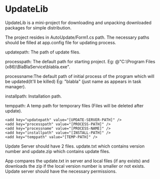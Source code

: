 # UpdateLib
UpdateLib is a mini-project for downloading and unpacking downloaded packages for simple distribution. 

The project resides in AutoUpdate/Form1.cs path. The necessary paths should be filled at app.config file for updating process.

updatepath: The path of update files.

processpath: The default path for starting project. Eg: @"C:\Program Files (x86)\BlaBlaService\blabla.exe".

processname:The default path of initial process of the program which will be updated(It'll be killed) Eg: "blabla" (just name as appears in task manager).

installpath: Installation path.

temppath: A temp path for temporary files (Files will be deleted after update).

```
<add key="updatepath" value="[UPDATE-SERVER-PATH]" />
<add key="processpath" value="[PROCESS-PATH]" />
<add key="processname" value="[PROCESS-NAME]" />
<add key="installpath" value="[INSTALL-PATH]" />
<add key="temppath" value="[TEMP-PATH]" />
```
Update Server should have 2 files. update.txt which contains version number and update.zip which contains update files.

App compares the update.txt in server and local files (if any exists) and downloads the zip if the local version number is smaller or not exists.
Update server should have the necessary permissions.




